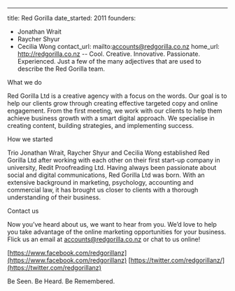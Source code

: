---
title: Red Gorilla
date_started: 2011
founders:
  - Jonathan Wrait
  - Raycher Shyur
  - Cecilia Wong
contact_url: mailto:accounts@redgorilla.co.nz
home_url: http://redgorilla.co.nz
--
Cool. Creative. Innovative. Passionate. Experienced. Just a few of the many adjectives that are used to describe the Red Gorilla team.

What we do

Red Gorilla Ltd is a creative agency with a focus on the words. Our goal is to help our clients grow through creating effective targeted copy and online engagement. From the first meeting, we work with our clients to help them achieve business growth with a smart digital approach. We specialise in creating content, building strategies, and implementing success.

How we started

Trio Jonathan Wrait, Raycher Shyur and Cecilia Wong established Red Gorilla Ltd after working with each other on their first start-up company in university, Redit Proofreading Ltd. Having always been passionate about social and digital communications, Red Gorilla Ltd was born. With an extensive background in marketing, psychology, accounting and commercial law, it has brought us closer to clients with a thorough understanding of their business.

Contact us

Now you’ve heard about us, we want to hear from you. We’d love to help you take advantage of the online marketing opportunities for your business. Flick us an email at [accounts@redgorilla.co.nz](mailto:accounts@redgorilla.co.nz) or chat to us online!

[https://www.facebook.com/redgorillanz](https://www.facebook.com/redgorillanz)
[https://twitter.com/redgorillanz/](https://twitter.com/redgorillanz)
 
Be Seen. Be Heard. Be Remembered. 
